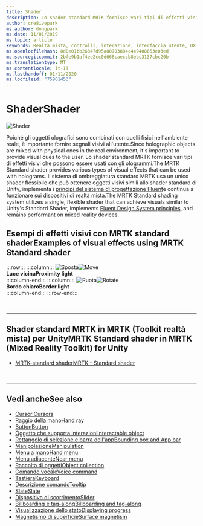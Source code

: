 ```yaml
---
title: Shader
description: Lo shader standard MRTK fornisce vari tipi di effetti visivi che possono essere usati con gli ologrammi.
author: cre8ivepark
ms.author: dongpark
ms.date: 11/01/2019
ms.topic: article
keywords: Realtà mista, controlli, interazione, interfaccia utente, UX
ms.openlocfilehash: 8d0e01bb26347d95a80703884c4e9408653e03ed
ms.sourcegitcommit: 2bfe9b1af4ee2cc0d668caeccb8ebc3137cbc20b
ms.translationtype: MT
ms.contentlocale: it-IT
ms.lasthandoff: 01/11/2020
ms.locfileid: "75901453"
---
```

# <a name="shader"></a><span data-ttu-id="8bc39-104">Shader</span><span class="sxs-lookup"><span data-stu-id="8bc39-104">Shader</span></span>

![Shader](images/UX/UX_Hero_StandardShader.jpg)

<span data-ttu-id="8bc39-106">Poiché gli oggetti olografici sono combinati con quelli fisici nell'ambiente reale, è importante fornire segnali visivi all'utente.</span><span class="sxs-lookup"><span data-stu-id="8bc39-106">Since holographic objects are mixed with physical ones in the real environment, it's important to provide visual cues to the user.</span></span> <span data-ttu-id="8bc39-107">Lo shader standard MRTK fornisce vari tipi di effetti visivi che possono essere usati con gli ologrammi.</span><span class="sxs-lookup"><span data-stu-id="8bc39-107">The MRTK Standard shader provides various types of visual effects that can be used with holograms.</span></span> <span data-ttu-id="8bc39-108">Il sistema di ombreggiatura standard MRTK usa un unico shader flessibile che può ottenere oggetti visivi simili allo shader standard di Unity, implementa i [principi del sistema di progettazione Fluent](https://www.microsoft.com/design/fluent/#/)e continua a funzionare sui dispositivi di realtà mista.</span><span class="sxs-lookup"><span data-stu-id="8bc39-108">The MRTK Standard shading system utilizes a single, flexible shader that can achieve visuals similar to Unity's Standard Shader, implements [Fluent Design System principles](https://www.microsoft.com/design/fluent/#/), and remains performant on mixed reality devices.</span></span>
<br>

## <a name="examples-of-visual-effects-using-mrtk-standard-shader"></a><span data-ttu-id="8bc39-109">Esempi di effetti visivi con MRTK standard shader</span><span class="sxs-lookup"><span data-stu-id="8bc39-109">Examples of visual effects using MRTK Standard shader</span></span> 
:::row:::
    :::column:::
       <span data-ttu-id="8bc39-110">![Sposta](images/UX/UX_Button_Affordance_ProximityLight.jpg)</span><span class="sxs-lookup"><span data-stu-id="8bc39-110">![Move](images/UX/UX_Button_Affordance_ProximityLight.jpg)</span></span><br>
       <span data-ttu-id="8bc39-111">**Luce vicina**</span><span class="sxs-lookup"><span data-stu-id="8bc39-111">**Proximity light**</span></span><br>
    :::column-end:::
    :::column:::
       <span data-ttu-id="8bc39-112">![Ruota](images/UX/UX_Button_Affordance_FocusHighlight.jpg)</span><span class="sxs-lookup"><span data-stu-id="8bc39-112">![Rotate](images/UX/UX_Button_Affordance_FocusHighlight.jpg)</span></span><br>
        <span data-ttu-id="8bc39-113">**Bordo chiaro**</span><span class="sxs-lookup"><span data-stu-id="8bc39-113">**Border light**</span></span><br>
    :::column-end:::
:::row-end:::

<br>

---

## <a name="mrtk-standard-shader-in-mrtk-mixed-reality-toolkit-for-unity"></a><span data-ttu-id="8bc39-114">Shader standard MRTK in MRTK (Toolkit realtà mista) per Unity</span><span class="sxs-lookup"><span data-stu-id="8bc39-114">MRTK Standard shader in MRTK (Mixed Reality Toolkit) for Unity</span></span>

* [<span data-ttu-id="8bc39-115">MRTK-standard shader</span><span class="sxs-lookup"><span data-stu-id="8bc39-115">MRTK - Standard shader</span></span>](https://microsoft.github.io/MixedRealityToolkit-Unity/Documentation/README_MRTKStandardShader.html)


<br>

---

## <a name="see-also"></a><span data-ttu-id="8bc39-116">Vedi anche</span><span class="sxs-lookup"><span data-stu-id="8bc39-116">See also</span></span>

* [<span data-ttu-id="8bc39-117">Cursori</span><span class="sxs-lookup"><span data-stu-id="8bc39-117">Cursors</span></span>](cursors.md)
* [<span data-ttu-id="8bc39-118">Raggio della mano</span><span class="sxs-lookup"><span data-stu-id="8bc39-118">Hand ray</span></span>](point-and-commit.md)
* [<span data-ttu-id="8bc39-119">Button</span><span class="sxs-lookup"><span data-stu-id="8bc39-119">Button</span></span>](button.md)
* [<span data-ttu-id="8bc39-120">Oggetto che supporta interazioni</span><span class="sxs-lookup"><span data-stu-id="8bc39-120">Interactable object</span></span>](interactable-object.md)
* [<span data-ttu-id="8bc39-121">Rettangolo di selezione e barra dell'app</span><span class="sxs-lookup"><span data-stu-id="8bc39-121">Bounding box and App bar</span></span>](app-bar-and-bounding-box.md)
* [<span data-ttu-id="8bc39-122">Manipolazione</span><span class="sxs-lookup"><span data-stu-id="8bc39-122">Manipulation</span></span>](direct-manipulation.md)
* [<span data-ttu-id="8bc39-123">Menu a mano</span><span class="sxs-lookup"><span data-stu-id="8bc39-123">Hand menu</span></span>](hand-menu.md)
* [<span data-ttu-id="8bc39-124">Menu adiacente</span><span class="sxs-lookup"><span data-stu-id="8bc39-124">Near menu</span></span>](near-menu.md)
* [<span data-ttu-id="8bc39-125">Raccolta di oggetti</span><span class="sxs-lookup"><span data-stu-id="8bc39-125">Object collection</span></span>](object-collection.md)
* [<span data-ttu-id="8bc39-126">Comando vocale</span><span class="sxs-lookup"><span data-stu-id="8bc39-126">Voice command</span></span>](voice-input.md)
* [<span data-ttu-id="8bc39-127">Tastiera</span><span class="sxs-lookup"><span data-stu-id="8bc39-127">Keyboard</span></span>](keyboard.md)
* [<span data-ttu-id="8bc39-128">Descrizione comando</span><span class="sxs-lookup"><span data-stu-id="8bc39-128">Tooltip</span></span>](tooltip.md)
* [<span data-ttu-id="8bc39-129">Slate</span><span class="sxs-lookup"><span data-stu-id="8bc39-129">Slate</span></span>](slate.md)
* [<span data-ttu-id="8bc39-130">Dispositivo di scorrimento</span><span class="sxs-lookup"><span data-stu-id="8bc39-130">Slider</span></span>](slider.md)
* [<span data-ttu-id="8bc39-131">Billboarding e tag-along</span><span class="sxs-lookup"><span data-stu-id="8bc39-131">Billboarding and tag-along</span></span>](billboarding-and-tag-along.md)
* [<span data-ttu-id="8bc39-132">Visualizzazione dello stato</span><span class="sxs-lookup"><span data-stu-id="8bc39-132">Displaying progress</span></span>](progress.md)
* [<span data-ttu-id="8bc39-133">Magnetismo di superficie</span><span class="sxs-lookup"><span data-stu-id="8bc39-133">Surface magnetism</span></span>](surface-magnetism.md)

